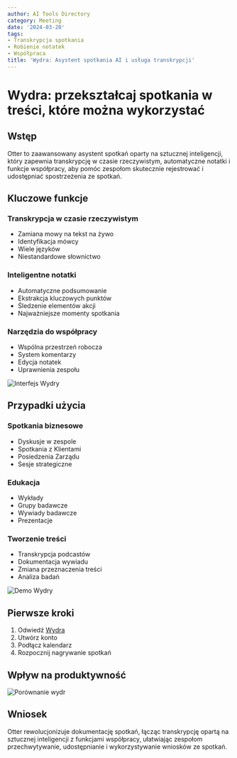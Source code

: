 ```yaml
---
author: AI Tools Directory
category: Meeting
date: '2024-03-20'
tags:
- Transkrypcja spotkania
- Robienie notatek
- Współpraca
title: 'Wydra: Asystent spotkania AI i usługa transkrypcji'
---
```


# Wydra: przekształcaj spotkania w treści, które można wykorzystać

## Wstęp

Otter to zaawansowany asystent spotkań oparty na sztucznej inteligencji, który zapewnia transkrypcję w czasie rzeczywistym, automatyczne notatki i funkcje współpracy, aby pomóc zespołom skutecznie rejestrować i udostępniać spostrzeżenia ze spotkań.

## Kluczowe funkcje

### Transkrypcja w czasie rzeczywistym
- Zamiana mowy na tekst na żywo
- Identyfikacja mówcy
- Wiele języków
- Niestandardowe słownictwo

### Inteligentne notatki
- Automatyczne podsumowanie
- Ekstrakcja kluczowych punktów
- Śledzenie elementów akcji
- Najważniejsze momenty spotkania

### Narzędzia do współpracy
- Wspólna przestrzeń robocza
- System komentarzy
- Edycja notatek
- Uprawnienia zespołu

![Interfejs Wydry](/imgs/otter/interfejs.jpg)

## Przypadki użycia

### Spotkania biznesowe
- Dyskusje w zespole
- Spotkania z Klientami
- Posiedzenia Zarządu
- Sesje strategiczne

### Edukacja
- Wykłady
- Grupy badawcze
- Wywiady badawcze
- Prezentacje

### Tworzenie treści
- Transkrypcja podcastów
- Dokumentacja wywiadu
- Zmiana przeznaczenia treści
- Analiza badań

![Demo Wydry](/imgs/otter/demo.jpg)

## Pierwsze kroki

1. Odwiedź [Wydra](https://otter.ai)
2. Utwórz konto
3. Podłącz kalendarz
4. Rozpocznij nagrywanie spotkań

## Wpływ na produktywność

![Porównanie wydr](/imgs/otter/comparison.jpg)

## Wniosek

Otter rewolucjonizuje dokumentację spotkań, łącząc transkrypcję opartą na sztucznej inteligencji z funkcjami współpracy, ułatwiając zespołom przechwytywanie, udostępnianie i wykorzystywanie wniosków ze spotkań.
